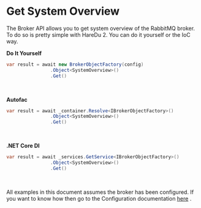 # Get System Overview

The Broker API allows you to get system overview of the RabbitMQ broker. To do so is pretty simple with HareDu 2. You can do it yourself or the IoC way.

**Do It Yourself**

```csharp
var result = await new BrokerObjectFactory(config)
                .Object<SystemOverview>()
                .Get()
```
<br>

**Autofac**

```csharp
var result = await _container.Resolve<IBrokerObjectFactory>()
                .Object<SystemOverview>()
                .Get()
```
<br>

**.NET Core DI**

```csharp
var result = await _services.GetService<IBrokerObjectFactory>()
                .Object<SystemOverview>()
                .Get()
```
<br>

All examples in this document assumes the broker has been configured. If you want to know how then go to the Configuration documentation [here](https://github.com/ahives/HareDu2/blob/master/docs/configuration.md) .

